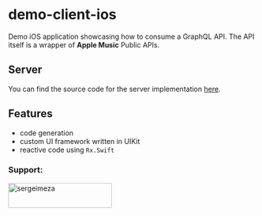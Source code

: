 # demo-client-ios
Demo iOS application showcasing how to consume a GraphQL API. The API itself is a wrapper of **Apple Music** Public APIs.

## Server

You can find the source code for the server implementation [here](https://github.com/SergeiMeza/demo-graphql-server).


## Features

- code generation
- custom UI framework written in UIKit
- reactive code using `Rx.Swift`

<h3 align="left">Support:</h3>
<p><a href="https://www.buymeacoffee.com/sergeimeza"> <img align="left" src="https://cdn.buymeacoffee.com/buttons/v2/default-yellow.png" height="50" width="210" alt="sergeimeza" /></a></p><br><br>
